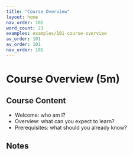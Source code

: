 ```yaml
---
title: "Course Overview"
layout: home
nav_order: 101
word_count: 23
examples: examples/101-course-overview
av_order: 101
av_order: 101
nav_order: 101
---
```

# Course Overview (5m)

## Course Content

- Welcome: who am I?
- Overview: what can you expect to learn?  
- Prerequisites: what should you already know?

## Notes












